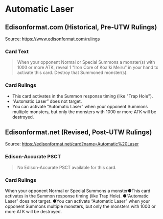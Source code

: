 # Automatic Laser

## Edisonformat.com (Historical, Pre-UTW Rulings)

Source: https://www.edisonformat.com/rulings

### Card Text

> When your opponent Normal or Special Summons a monster(s) with 1000 or more ATK, reveal 1 "Iron Core of Koa'ki Meiru" in your hand to activate this card. Destroy that Summoned monster(s).

### Card Rulings

*   This card activates in the Summon response timing (like "Trap Hole").
*   “Automatic Laser” does not target.
*   You can activate “Automatic Laser” when your opponent Summons multiple monsters, but only the monsters with 1000 or more ATK will be destroyed.

## Edisonformat.net (Revised, Post-UTW Rulings)

Source: https://edisonformat.net/card?name=Automatic%20Laser

### Edison-Accurate PSCT

> No Edison-Accurate PSCT available for this card.

### Card Rulings

When your opponent Normal or Special Summons a monster●This card activates in the Summon response timing (like Trap Hole).
●“Automatic Laser” does not target.
●You can activate “Automatic Laser” when your opponent Summons multiple monsters, but only the monsters with 1000 or more ATK will be destroyed.
            